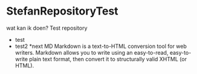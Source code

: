 # StefanRepositoryTest

wat kan ik doen?
Test repository

* test
* test2
*next
MD
Markdown is a text-to-HTML conversion tool for web writers. Markdown allows you to write using an easy-to-read, easy-to-write plain text format, then convert it to structurally valid XHTML (or HTML).
